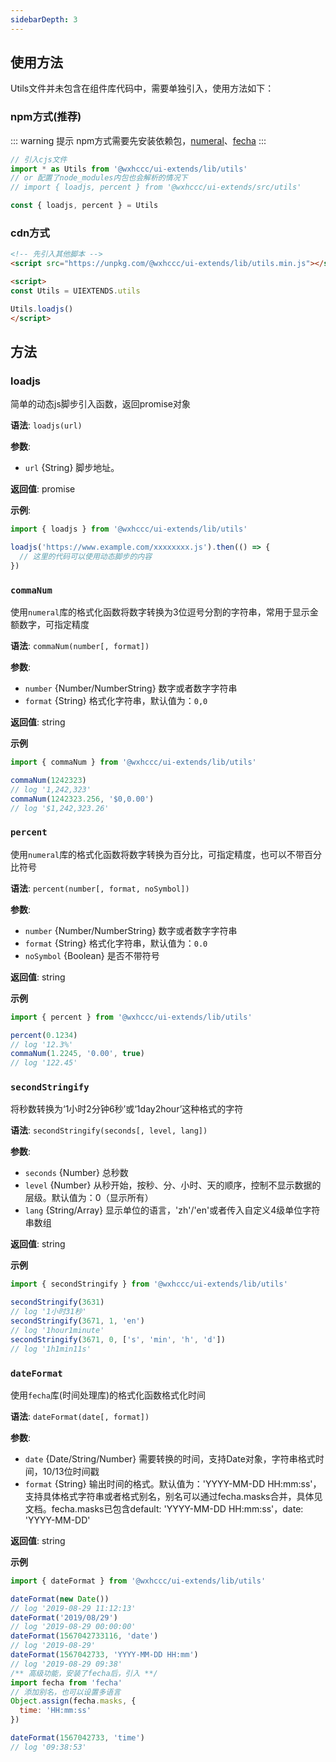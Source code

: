 ```yaml
---
sidebarDepth: 3
---
```


## 使用方法

Utils文件并未包含在组件库代码中，需要单独引入，使用方法如下：

### npm方式(推荐)

::: warning 提示
npm方式需要先安装依赖包，[numeral](https://npmjs.com/package/numeral)、[fecha](https://npmjs.com/package/fecha)
:::

``` js
// 引入cjs文件
import * as Utils from '@wxhccc/ui-extends/lib/utils'
// or 配置了node_modules内包也会解析的情况下
// import { loadjs, percent } from '@wxhccc/ui-extends/src/utils'

const { loadjs, percent } = Utils 

```
### cdn方式
```html
<!-- 先引入其他脚本 -->
<script src="https://unpkg.com/@wxhccc/ui-extends/lib/utils.min.js"></script>

<script>
const Utils = UIEXTENDS.utils

Utils.loadjs()
</script>
```

## 方法

### loadjs

简单的动态js脚步引入函数，返回promise对象

**语法**: `loadjs(url)`

**参数**:

* `url` {String} 脚步地址。

**返回值**: promise

**示例**:

```js
import { loadjs } from '@wxhccc/ui-extends/lib/utils'

loadjs('https://www.example.com/xxxxxxxx.js').then(() => {
  // 这里的代码可以使用动态脚步的内容
})

```

### `commaNum`

使用`numeral`库的格式化函数将数字转换为3位逗号分割的字符串，常用于显示金额数字，可指定精度

**语法**: `commaNum(number[, format])`

**参数**:

* `number` {Number/NumberString} 数字或者数字字符串
* `format` {String} 格式化字符串，默认值为：`0,0`

**返回值**: string

**示例**

```js
import { commaNum } from '@wxhccc/ui-extends/lib/utils'

commaNum(1242323)
// log '1,242,323'
commaNum(1242323.256, '$0,0.00')
// log '$1,242,323.26'
```

### `percent`

使用`numeral`库的格式化函数将数字转换为百分比，可指定精度，也可以不带百分比符号

**语法**: `percent(number[, format, noSymbol])`

**参数**:

* `number` {Number/NumberString} 数字或者数字字符串
* `format` {String} 格式化字符串，默认值为：`0.0`
* `noSymbol` {Boolean} 是否不带符号

**返回值**: string

**示例**

```js
import { percent } from '@wxhccc/ui-extends/lib/utils'

percent(0.1234)
// log '12.3%'
commaNum(1.2245, '0.00', true)
// log '122.45'
```

### `secondStringify`

将秒数转换为‘1小时2分钟6秒’或‘1day2hour’这种格式的字符

**语法**: `secondStringify(seconds[, level, lang])`

**参数**:

* `seconds` {Number} 总秒数
* `level` {Number} 从秒开始，按秒、分、小时、天的顺序，控制不显示数据的层级。默认值为：0（显示所有）
* `lang` {String/Array} 显示单位的语言，'zh'/'en'或者传入自定义4级单位字符串数组

**返回值**: string

**示例**

```js
import { secondStringify } from '@wxhccc/ui-extends/lib/utils'

secondStringify(3631)
// log '1小时31秒'
secondStringify(3671, 1, 'en')
// log '1hour1minute'
secondStringify(3671, 0, ['s', 'min', 'h', 'd'])
// log '1h1min11s'
```

### `dateFormat`

使用`fecha`库(时间处理库)的格式化函数格式化时间

**语法**: `dateFormat(date[, format])`

**参数**:

* `date` {Date/String/Number} 需要转换的时间，支持Date对象，字符串格式时间，10/13位时间戳
* `format` {String} 输出时间的格式。默认值为：'YYYY-MM-DD HH:mm:ss'，支持具体格式字符串或者格式别名，别名可以通过fecha.masks合并，具体见文档。fecha.masks已包含default: 'YYYY-MM-DD HH:mm:ss'，date: 'YYYY-MM-DD'

**返回值**: string

**示例**

```js
import { dateFormat } from '@wxhccc/ui-extends/lib/utils'

dateFormat(new Date())
// log '2019-08-29 11:12:13'
dateFormat('2019/08/29')
// log '2019-08-29 00:00:00'
dateFormat(1567042733116, 'date')
// log '2019-08-29'
dateFormat(1567042733, 'YYYY-MM-DD HH:mm')
// log '2019-08-29 09:38'
/** 高级功能，安装了fecha后，引入 **/
import fecha from 'fecha'
// 添加别名，也可以设置多语言
Object.assign(fecha.masks, {
  time: 'HH:mm:ss'
})

dateFormat(1567042733, 'time')
// log '09:38:53'
```
